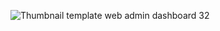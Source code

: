 ![Thumbnail template web admin dashboard 32](https://github.com/user-attachments/assets/4317b0b0-8fea-411f-9033-7a1286fb1a2d)
